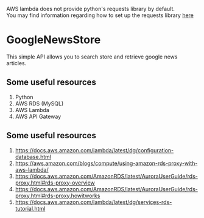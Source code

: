 AWS lambda does not provide python's requests library by default.  
You may find information regarding how to set up the requests library [here](https://aws.amazon.com/blogs/compute/upcoming-changes-to-the-python-sdk-in-aws-lambda/)

# GoogleNewsStore

This simple API allows you to search store and retrieve google news articles.

## Some useful resources

1. Python
2. AWS RDS (MySQL)
3. AWS Lambda
4. AWS API Gateway

## Some useful resources

1. https://docs.aws.amazon.com/lambda/latest/dg/configuration-database.html
2. https://aws.amazon.com/blogs/compute/using-amazon-rds-proxy-with-aws-lambda/
3. https://docs.aws.amazon.com/AmazonRDS/latest/AuroraUserGuide/rds-proxy.html#rds-proxy-overview
4. https://docs.aws.amazon.com/AmazonRDS/latest/AuroraUserGuide/rds-proxy.html#rds-proxy.howitworks
5. https://docs.aws.amazon.com/lambda/latest/dg/services-rds-tutorial.html
